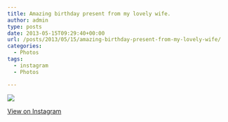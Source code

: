 ```yaml
---
title: Amazing birthday present from my lovely wife.
author: admin
type: posts
date: 2013-05-15T09:29:40+00:00
url: /posts/2013/05/15/amazing-birthday-present-from-my-lovely-wife/
categories:
  - Photos
tags:
  - instagram
  - Photos

---
```

<img src="https://lobban.org/wordpress//HLIC/71ff4c989f18c0feccb71cf44f2ad259.jpg" class="instagram-image" />

<p class="view-instagram">
  <a href="http://instagram.com/p/ZU8vFYKlpS/">View on Instagram</a>
</p>